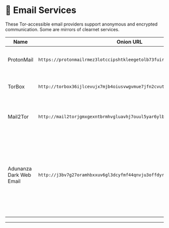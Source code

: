 # 📧 Email Services

These Tor-accessible email providers support anonymous and encrypted communication. Some are mirrors of clearnet services.

| Name          | Onion URL                                      | Description |
|---------------|------------------------------------------------|-------------|
| ProtonMail    | `https://protonmailrmez3lotccipshtkleegetolb73fuirgj7r4o4vfu7ozyd.onion/` | Encrypted email with Tor access; based in Switzerland. |
| TorBox      | `http://torbox36ijlcevujx7mjb4oiusvwgvmue7jfn2cvutwa6kl6to3uyqad.onion/` | Secure, Tor-only anonymous email service. |
| Mail2Tor     | `http://mail2torjgmxgexntbrmhvgluavhj7ouul5yar6ylbvjkxwqf6ixkwyd.onion/` | Anonymous Tor-based email communication service. |
| Adunanza Dark Web Email | `http://j3bv7g27oramhbxxuv6gl3dcyfmf44qnvju3offdyrap7hurfprq74qd.onion/` | Adunanza is designed for users seeking enhanced privacy and anonymity. It allows for the creation of email accounts without requiring personal information |

---
